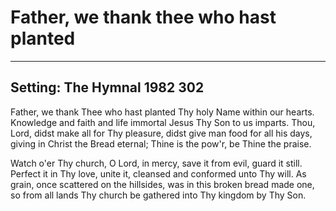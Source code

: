 # Father, we thank thee who hast planted

***

## Setting: The Hymnal 1982 302

Father, we thank Thee who hast planted
Thy holy Name within our hearts.
Knowledge and faith and life immortal
Jesus Thy Son to us imparts.
Thou, Lord, didst make all for Thy pleasure,
didst give man food for all his days,
giving in Christ the Bread eternal;
Thine is the pow'r, be Thine the praise.

Watch o'er Thy church, O Lord, in mercy,
save it from evil, guard it still.
Perfect it in Thy love, unite it,
cleansed and conformed unto Thy will.
As grain, once scattered on the hillsides,
was in this broken bread made one,
so from all lands Thy church be gathered
into Thy kingdom by Thy Son.